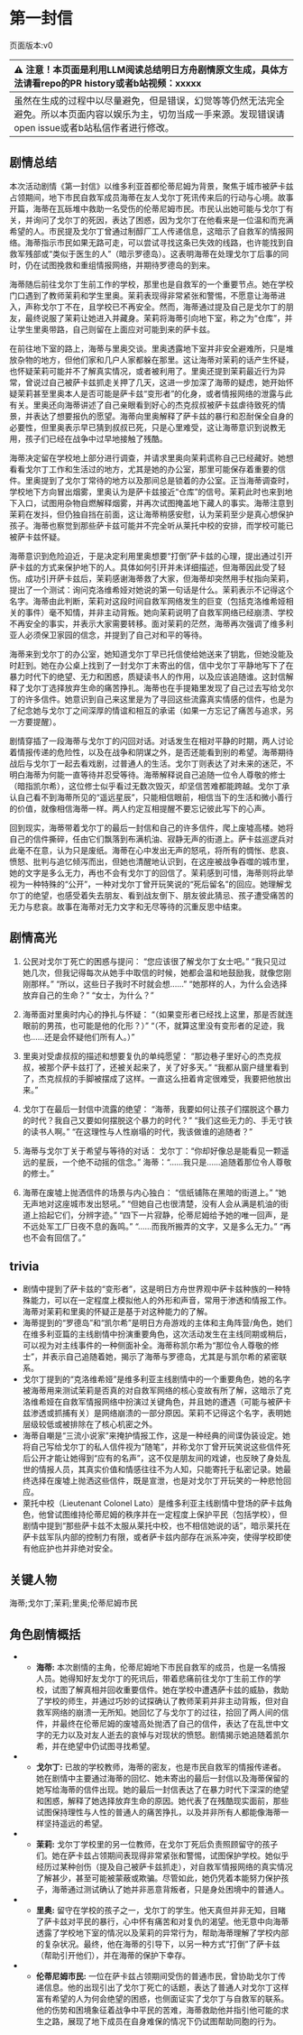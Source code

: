 # 第一封信
页面版本:v0
 

| :warning: 注意！本页面是利用LLM阅读总结明日方舟剧情原文生成，具体方法请看repo的PR history或者b站视频：xxxxx           |
|:----------------------------|
| 虽然在生成的过程中以尽量避免，但是错误，幻觉等等仍然无法完全避免。所以本页面内容以娱乐为主，切勿当成一手来源。发现错误请open issue或者b站私信作者进行修改。|



## 剧情总结
本次活动剧情《第一封信》以维多利亚首都伦蒂尼姆为背景，聚焦于城市被萨卡兹占领期间，地下市民自救军成员海蒂在友人戈尔丁死讯传来后的行动与心境。故事开篇，海蒂在瓦砾堆中救助一名受伤的伦蒂尼姆市民。市民认出她可能与戈尔丁有关，并询问了戈尔丁的死因，表达了困惑，因为戈尔丁在他看来是一位温和而充满希望的人。市民提及戈尔丁曾通过制醇厂工人传递信息，这暗示了自救军的情报网络。海蒂指示市民如果无路可走，可以尝试寻找这条已失效的线路，也许能找到自救军残部或“类似于医生的人”（暗示罗德岛）。这表明海蒂在处理戈尔丁后事的同时，仍在试图挽救和重组情报网络，并期待罗德岛的到来。

海蒂随后前往戈尔丁生前工作的学校，那里也是自救军的一个重要节点。她在学校门口遇到了教师茉莉和学生里奥。茉莉表现得非常紧张和警惕，不愿意让海蒂进入，声称戈尔丁不在，且学校已不再安全。然而，海蒂通过提及自己是戈尔丁的朋友，最终说服了茉莉让她进入并藏身。茉莉将海蒂引向地下室，称之为“仓库”，并让学生里奥带路，自己则留在上面应对可能到来的萨卡兹。

在前往地下室的路上，海蒂与里奥交谈。里奥透露地下室并非安全避难所，只是堆放杂物的地方，但他们家和几户人家都躲在那里。这让海蒂对茉莉的话产生怀疑，也怀疑茉莉可能并不了解真实情况，或者被利用了。里奥还提到茉莉最近行为异常，曾说过自己被萨卡兹抓走关押了几天，这进一步加深了海蒂的疑虑，她开始怀疑茉莉甚至里奥本人是否可能是萨卡兹“变形者”的化身，或者情报网络的泄露与此有关。里奥还向海蒂讲述了自己亲眼看到好心的杰克叔叔被萨卡兹虐待致死的情景，并表达了想要报仇的愿望。海蒂向里奥解释了萨卡兹的暴行和忍耐保全自身的必要性，但里奥表示早已猜到叔叔已死，只是心里难受，这让海蒂意识到说教无用，孩子们已经在战争中过早地接触了残酷。

海蒂决定留在学校地上部分进行调查，并请求里奥向茉莉谎称自己已经藏好。她想看看戈尔丁工作和生活过的地方，尤其是她的办公室，那里可能保存着重要的信件。里奥提到了戈尔丁常待的地方以及那间总是锁着的办公室。正当海蒂调查时，学校地下方向冒出烟雾，里奥认为是萨卡兹接近“仓库”的信号。茉莉此时也来到地下入口，试图用杂物自燃解释烟雾，并再次试图掩盖地下藏人的事实。海蒂注意到茉莉在发抖，但仍独自挡在前面，这让海蒂稍感安慰，认为茉莉至少是真心想保护孩子。海蒂也察觉到那些萨卡兹可能并不完全听从莱托中校的安排，而学校可能已被萨卡兹怀疑。

海蒂意识到危险迫近，于是决定利用里奥想要“打倒”萨卡兹的心理，提出通过引开萨卡兹的方式来保护地下的人。具体如何引开并未详细描述，但海蒂因此受了轻伤。成功引开萨卡兹后，茉莉感谢海蒂救了大家，但海蒂却突然用手杖指向茉莉，提出了一个测试：询问克洛维希娅对她说的第一句话是什么。茉莉表示不记得这个名字。海蒂由此判断，茉莉对这段时间自救军网络发生的巨变（包括克洛维希娅相关的事件）毫不知情，并非主动背叛。她向茉莉说明了自救军网络已经崩溃、学校不再安全的事实，并表示大家需要转移。面对茉莉的茫然，海蒂再次强调了维多利亚人必须保卫家园的信念，并提到了自己对和平的等待。

海蒂来到戈尔丁的办公室，她知道戈尔丁早已托信使给她送来了钥匙，但她没能及时赶到。她在办公桌上找到了一封戈尔丁未寄出的信，信中戈尔丁平静地写下了在暴力时代下的绝望、无力和困惑，质疑读书人的作用，以及应该追随谁。这封信解释了戈尔丁选择放弃生命的痛苦挣扎。海蒂也在手提箱里发现了自己过去写给戈尔丁的许多信件。她意识到自己来这里是为了寻回这些流露真实情感的信件，也是为了纪念她与戈尔丁之间深厚的情谊和相互的承诺（如果一方忘记了痛苦与追求，另一方要提醒）。

剧情穿插了一段海蒂与戈尔丁的闪回对话。对话发生在相对平静的时期，两人讨论着情报传递的危险性，以及在战争和阴谋之外，是否还能看到别的希望。海蒂期待战后与戈尔丁一起去看戏剧，过普通人的生活。戈尔丁则表达了对未来的迷茫，不明白海蒂为何能一直等待并忍受等待。海蒂解释说自己追随一位令人尊敬的修士（暗指凯尔希），这位修士似乎看过无数次毁灭，却坚信苦难都能跨越。戈尔丁承认自己看不到海蒂所见的“遥远星辰”，只能相信眼前，相信当下的生活和微小善行的价值，就像相信海蒂一样。两人约定互相提醒不要忘记彼此写下的心声。

回到现实，海蒂带着戈尔丁的最后一封信和自己的许多信件，爬上废墟高楼。她将自己的信件撕碎，任由它们飘落到布满机油、寂静无声的街道上。萨卡兹巡逻兵对此毫不在意，认为只是废纸。海蒂在心中发出无声的怒吼，将所有的惆怅、悲哀、愤怒、批判与追忆倾泻而出，但她也清醒地认识到，在这座被战争吞噬的城市里，她的文字是多么无力，再也不会有戈尔丁的回信了。茉莉感到可惜，海蒂则将此举视为一种特殊的“公开”，一种对戈尔丁曾开玩笑说的“死后留名”的回应。她理解戈尔丁的绝望，也感受着失去朋友、看到战友倒下、朋友彼此猜忌、孩子遭受痛苦的无力与悲哀。故事在海蒂对无力文字和无尽等待的沉重反思中结束。
## 剧情高光
1.  公民对戈尔丁死亡的困惑与提问：
    “您应该很了解戈尔丁女士吧。”
    “我只见过她几次，但我记得每次从她手中取信的时候，她都会温和地鼓励我，就像您刚刚那样。”
    “所以，这些日子我时不时就会想......”
    “她那样的人，为什么会选择放弃自己的生命？”
    “女士，为什么？”

2.  海蒂面对里奥时内心的挣扎与怀疑：
    “（如果变形者已经找上这里，那是否就连眼前的男孩，也可能是他的化形？）”
    “（不，就算这里没有变形者的足迹，我也......还是会怀疑他们所有人。）”

3.  里奥对受虐叔叔的描述和想要复仇的单纯愿望：
    “那边巷子里好心的杰克叔叔，被那个萨卡兹打了，还被关起来了，关了好多天。”
    “我都从窗户缝里看到了，杰克叔叔的手脚被摆成了这样。一直这么扭着肯定很难受，我要把他放出来。”

4.  戈尔丁在最后一封信中流露的绝望：
    “海蒂，我要如何让孩子们摆脱这个暴力的时代？我自己又要如何摆脱这个暴力的时代？”
    “我们这些无力的、手无寸铁的读书人啊。”
    “在这理性与人性崩塌的时代，我该做谁的追随者？”

5.  海蒂与戈尔丁关于希望与等待的对话：
    戈尔丁：“你却好像总是能看见一颗遥远的星辰，一个绝不动摇的信念。”
    海蒂：“......我只是......追随着那位令人尊敬的修士。”

6.  海蒂在废墟上抛洒信件的场景与内心独白：
    “信纸铺陈在黑暗的街道上。”
    “她无声地对这座城市发出怒吼。”
    “但她自己也很清楚，没有人会从满是机油的街道上拾起它们，分辨字迹。”
    “四下一片寂静，伦蒂尼姆给予她的唯一回声，是不远处军工厂日夜不息的轰鸣。”
    “......而我所搬弄的文字，又是多么无力。”
    “再也不会有回信了。”
## trivia
*   剧情中提到了萨卡兹的“变形者”，这是明日方舟世界观中萨卡兹种族的一种特殊能力，可以在一定程度上模拟他人的外形和声音，常用于渗透和情报工作。海蒂对茉莉和里奥的怀疑正是基于对这种能力的了解。
*   海蒂提到的“罗德岛”和“凯尔希”是明日方舟游戏的主体和主角阵营/角色，她们在维多利亚篇的主线剧情中扮演重要角色，这次活动发生在主线同期或稍后，可以视为对主线事件的一种侧面补全。海蒂称凯尔希为“那位令人尊敬的修士”，并表示自己追随着她，揭示了海蒂与罗德岛，尤其是与凯尔希的紧密联系。
*   戈尔丁提到的“克洛维希娅”是维多利亚主线剧情中的一个重要角色，她的名字被海蒂用来测试茉莉是否真的对自救军网络的核心变故有所了解，这暗示了克洛维希娅在自救军情报网络中扮演过关键角色，并且她的遭遇（可能与被萨卡兹渗透或抓捕有关）是网络崩溃的一部分原因。茉莉不记得这个名字，表明她层级较低或被排除在了核心机密之外。
*   海蒂自嘲是“三流小说家”来掩护情报工作，这是一种经典的间谍伪装设定。她将自己写给戈尔丁的私人信件视为“随笔”，并称戈尔丁曾开玩笑说这些信件死后公开才能让她得到“应有的名声”，这不仅是朋友间的戏谑，也反映了身处乱世的情报人员，其真实价值和情感往往不为人知，只能寄托于私密记录。她最终选择在废墟上抛洒这些信件，既是宣泄，也是对戈尔丁开玩笑的一种悲怆回应。
*   萊托中校（Lieutenant Colonel Lato）是维多利亚主线剧情中登场的萨卡兹角色，他曾试图维持伦蒂尼姆的秩序并在一定程度上保护平民（包括学校），但剧情中提到“那些萨卡兹不太服从莱托中校，也不相信她说的话”，暗示莱托在萨卡兹军队内部的控制力有限，或者萨卡兹内部存在派系冲突，使得学校即使有他庇护也并非绝对安全。
## 关键人物
海蒂;戈尔丁;茉莉;里奥;伦蒂尼姆市民
## 角色剧情概括
-   *   **海蒂:** 本次剧情的主角，伦蒂尼姆地下市民自救军的成员，也是一名情报人员。她得知好友戈尔丁的死讯后，带着悲痛前往戈尔丁生前工作的学校，试图了解真相并回收重要信件。她在学校中遭遇萨卡兹的威胁，救助了学校的师生，并通过巧妙的试探确认了教师茉莉并非主动背叛，但对自救军网络的崩溃一无所知。她回忆了与戈尔丁的过往，拾回了两人间的信件，并最终在伦蒂尼姆的废墟高处抛洒了自己的信件，表达了在乱世中文字的无力以及对友人逝去的哀悼与对现状的愤怒。剧情揭示她追随着凯尔希，并在绝望中仍试图寻找希望。
-   *   **戈尔丁:** 已故的学校教师，海蒂的密友，也是市民自救军的情报传递者。她在剧情中主要通过海蒂的回忆、她未寄出的最后一封信以及海蒂保留的她写给海蒂的信件出现。她的最后一封信表达了在暴力时代下深深的绝望和困惑，解释了她选择放弃生命的原因。她代表了在残酷现实面前，那些试图保持理性与人性的普通人的痛苦挣扎，以及并非所有人都能像海蒂一样坚持遥远的希望。
-   *   **茉莉:** 戈尔丁学校里的另一位教师，在戈尔丁死后负责照顾留守的孩子们。她在萨卡兹占领期间表现得非常紧张和警惕，试图保护学校。她似乎经历过某种创伤（提及自己被萨卡兹抓走），对自救军情报网络的真实情况了解甚少，甚至可能被蒙蔽或欺骗。尽管如此，她仍凭着本能努力保护孩子，海蒂通过测试确认了她并非恶意背叛者，只是身处困境中的普通人。
-   *   **里奥:** 留守在学校的孩子之一，戈尔丁的学生。他天真但并非无知，目睹了萨卡兹对平民的暴行，心中怀有痛苦和对复仇的渴望。他无意中向海蒂透露了学校地下室的情况以及茉莉的异常行为，帮助海蒂理解了学校内部的复杂状况。最终，他在海蒂的引导下，以另一种方式“打倒”了萨卡兹（帮助引开他们），并在海蒂的保护下幸存。
-   *   **伦蒂尼姆市民:** 一位在萨卡兹占领期间受伤的普通市民，曾协助戈尔丁传递信息。他的出现引出了戈尔丁死亡的话题，表达了普通人对戈尔丁这样富有希望的人为何会绝望的困惑，也侧面证实了戈尔丁与自救军的联系。他的伤势和困境象征着战争中平民的苦难，海蒂救助他并指引他可能的求生之路，展现了地下成员在自身难保的情况下仍试图帮助同胞的行为。